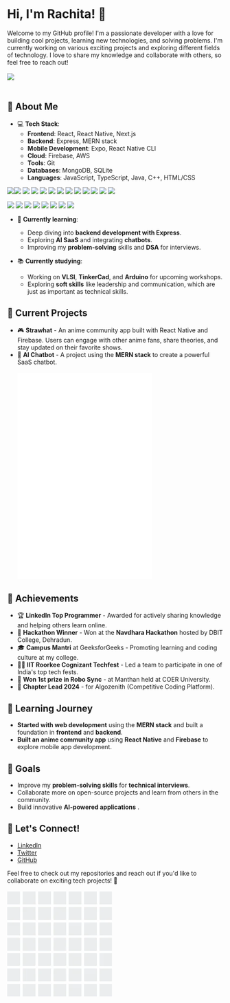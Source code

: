 # Hi, I'm Rachita! 👋

Welcome to my GitHub profile! I'm a passionate developer with a love for building cool projects, learning new technologies, and solving problems. I'm currently working on various exciting projects and exploring different fields of technology. I love to share my knowledge and collaborate with others, so feel free to reach out!
<br><br>
<img src="https://user-images.githubusercontent.com/74038190/225813708-98b745f2-7d22-48cf-9150-083f1b00d6c9.gif" width="500">
<br><br>

## 🚀 About Me

- 💻 **Tech Stack**:  
  - **Frontend**: React, React Native, Next.js
  - **Backend**: Express, MERN stack
  - **Mobile Development**: Expo, React Native CLI
  - **Cloud**: Firebase, AWS
  - **Tools**: Git
  - **Databases**: MongoDB, SQLite
  - **Languages**: JavaScript, TypeScript, Java, C++, HTML/CSS
  <div align="center">
<img src="https://user-images.githubusercontent.com/74038190/212257454-16e3712e-945a-4ca2-b238-408ad0bf87e6.gif" width="100"><img src="https://user-images.githubusercontent.com/74038190/212257472-08e52665-c503-4bd9-aa20-f5a4dae769b5.gif" width="100">
<img src="https://user-images.githubusercontent.com/74038190/212257468-1e9a91f1-b626-4baa-b15d-5c385dfa7ed2.gif" width="100">
<img src="https://user-images.githubusercontent.com/74038190/212257465-7ce8d493-cac5-494e-982a-5a9deb852c4b.gif" width="100">
<img src="https://user-images.githubusercontent.com/74038190/212257463-4d082cb4-7483-4eaf-bc25-6dde2628aabd.gif" width="100">
<img src="https://user-images.githubusercontent.com/74038190/212257460-738ff738-247f-4445-a718-cdd0ca76e2db.gif" width="100">
<img src="https://user-images.githubusercontent.com/74038190/212257467-871d32b7-e401-42e8-a166-fcfd7baa4c6b.gif" width="100">
<img src="https://user-images.githubusercontent.com/74038190/212281756-450d3ffa-9335-4b98-a965-db8a18fee927.gif" width="100">
<img src="https://user-images.githubusercontent.com/74038190/212280805-9bcb336b-8c55-46a8-abf8-ff286ab55472.gif" width="100">
<img src="https://user-images.githubusercontent.com/74038190/212280823-79088828-a258-4a4d-8d6c-96315d5a07af.gif" width="100">
<img src="https://user-images.githubusercontent.com/74038190/212281763-e6ecd7ef-c4aa-45b6-a97c-f33f6bb592bd.gif" width="100">
<img src="https://user-images.githubusercontent.com/74038190/212281775-b468df30-4edc-4bf8-a4ee-f52e1aaddc86.gif" width="100">
<img src="https://user-images.githubusercontent.com/74038190/212281780-0afd9616-8310-46e9-a898-c4f5269f1387.gif" width="100">
  
<img src="https://github.com/Anmol-Baranwal/Cool-GIFs-For-GitHub/assets/74038190/1a797f46-efe4-41e6-9e75-5303e1bbcbfa" width="100">
<img src="https://github.com/Anmol-Baranwal/Cool-GIFs-For-GitHub/assets/74038190/29fd6286-4e7b-4d6c-818f-c4765d5e39a9" width="100">
<img src="https://github.com/Anmol-Baranwal/Cool-GIFs-For-GitHub/assets/74038190/67f477ed-6624-42da-99f0-1a7b1a16eecb" width="100">
<img src="https://github.com/Anmol-Baranwal/Cool-GIFs-For-GitHub/assets/74038190/3c16d4f2-b757-4c70-8f42-43d5dddd2c36" width="100">
<img src="https://github.com/Anmol-Baranwal/Cool-GIFs-For-GitHub/assets/74038190/3fb2cdf6-8920-462e-87a4-95af376418aa" width="100">
<img src="https://github.com/Anmol-Baranwal/Cool-GIFs-For-GitHub/assets/74038190/de038172-e903-4951-926c-755878deb0b4" width="100">
<img src="https://github.com/Anmol-Baranwal/Cool-GIFs-For-GitHub/assets/74038190/398b19b1-9aae-4c1f-8bc0-d172a2c08d68" width="100">
<img src="https://github.com/Anmol-Baranwal/Cool-GIFs-For-GitHub/assets/74038190/e0d299f2-767c-4c21-bd49-90f2a19f1a78" width="100">
</div>

- 🌱 **Currently learning**:  
  - Deep diving into **backend development with Express**.
  - Exploring **AI SaaS** and integrating **chatbots**.
  - Improving my **problem-solving** skills and **DSA** for interviews.
  
- 📚 **Currently studying**:  
  - Working on **VLSI**, **TinkerCad**, and **Arduino** for upcoming workshops.
  - Exploring **soft skills** like leadership and communication, which are just as important as technical skills.

## 💼 Current Projects

- 🎮 **Strawhat** - An anime community app built with React Native and Firebase. Users can engage with other anime fans, share theories, and stay updated on their favorite shows.  
- 🤖 **AI Chatbot** - A project using the **MERN stack** to create a powerful SaaS chatbot.
  <br><br>
 ![](https://github.com/RachitaPant/RachitaPant/blob/main/giphy.webp)

## 🌟 Achievements

- 🏆 **LinkedIn Top Programmer** - Awarded for actively sharing knowledge and helping others learn online.
- 🏅 **Hackathon Winner** - Won at the **Navdhara Hackathon** hosted by DBIT College, Dehradun.
- 🎓 **Campus Mantri** at GeeksforGeeks - Promoting learning and coding culture at my college.
- 🧑‍💻 **IIT Roorkee Cognizant Techfest** - Led a team to participate in one of India's top tech fests.
- 🎯 **Won 1st prize in Robo Sync** - at Manthan held at COER University.
- 🤖 **Chapter Lead 2024** - for Algozenith (Competitive Coding Platform).

## 🌱 Learning Journey

- **Started with web development** using the **MERN stack** and built a foundation in **frontend** and **backend**.
- **Built an anime community app** using **React Native** and **Firebase** to explore mobile app development.

 
  
## 🎯 Goals

- Improve my **problem-solving skills** for **technical interviews**.
- Collaborate more on open-source projects and learn from others in the community.
- Build innovative **AI-powered applications** .
  
## 📢 Let's Connect!

- [LinkedIn](https://www.linkedin.com/in/rachitapant/)  
- [Twitter](https://twitter.com/RachitaPant)  
- [GitHub](https://github.com/RachitaPant)  

Feel free to check out my repositories and reach out if you'd like to collaborate on exciting tech projects! 💬
 <br><br>
 ![](https://github.com/RachitaPant/RachitaPant/blob/main/mm.webp)

  
